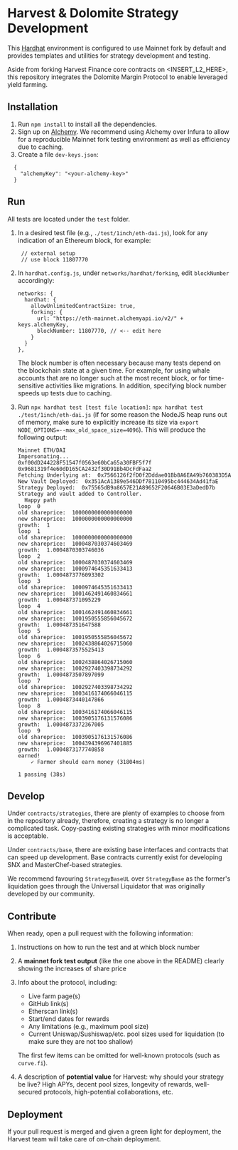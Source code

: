 # Harvest & Dolomite Strategy Development

This [Hardhat](https://hardhat.org/) environment is configured to use Mainnet fork by default and provides templates and utilities for strategy development and testing.

Aside from forking Harvest Finance core contracts on <INSERT_L2_HERE>, this repository integrates the Dolomite Margin Protocol to enable leveraged yield farming.

## Installation

1. Run `npm install` to install all the dependencies.
2. Sign up on [Alchemy](https://dashboard.alchemyapi.io/signup/). We recommend using Alchemy over Infura to allow for a reproducible
Mainnet fork testing environment as well as efficiency due to caching.
3. Create a file `dev-keys.json`:
  ```
    {
      "alchemyKey": "<your-alchemy-key>"
    }
  ```

## Run

All tests are located under the `test` folder.

1. In a desired test file (e.g., `./test/1inch/eth-dai.js`), look for any indication of an Ethereum block, for example:
    ```
     // external setup
     // use block 11807770
    ```
1. In `hardhat.config.js`, under `networks/hardhat/forking`, edit `blockNumber` accordingly:
    ```
    networks: {
      hardhat: {
        allowUnlimitedContractSize: true,
        forking: {
          url: "https://eth-mainnet.alchemyapi.io/v2/" + keys.alchemyKey,
          blockNumber: 11807770, // <-- edit here
        }
      }
    },
    ```
    The block number is often necessary because many tests depend on the blockchain state at a given time. For example, for using whale
    accounts that are no longer such at the most recent block, or for time-sensitive activities like migrations.
    In addition, specifying block number speeds up tests due to caching.

1. Run `npx hardhat test [test file location]`: `npx hardhat test ./test/1inch/eth-dai.js` (if for some reason the NodeJS heap runs out of memory, make sure to explicitly increase its size via `export NODE_OPTIONS=--max_old_space_size=4096`). This will produce the following output:
    ```
    Mainnet ETH/DAI
    Impersonating...
    0xf00dD244228F51547f0563e60bCa65a30FBF5f7f
    0x9681319f4e60dD165CA2432f30D91Bb4DcFdFaa2
    Fetching Underlying at:  0x7566126f2fD0f2Dddae01Bb8A6EA49b760383D5A
    New Vault Deployed:  0x351AcA1389e546DDf78110495bc444634Ad41faE
    Strategy Deployed:  0x75565dB9a8657E21A89652F20646B03E3aDedD7b
    Strategy and vault added to Controller.
      Happy path
    loop  0
    old shareprice:  1000000000000000000
    new shareprice:  1000000000000000000
    growth:  1
    loop  1
    old shareprice:  1000000000000000000
    new shareprice:  1000487030374603469
    growth:  1.0004870303746036
    loop  2
    old shareprice:  1000487030374603469
    new shareprice:  1000974645351633413
    growth:  1.0004873776093302
    loop  3
    old shareprice:  1000974645351633413
    new shareprice:  1001462491460834661
    growth:  1.000487371095229
    loop  4
    old shareprice:  1001462491460834661
    new shareprice:  1001950555856045672
    growth:  1.000487351647588
    loop  5
    old shareprice:  1001950555856045672
    new shareprice:  1002438864026715060
    growth:  1.0004873575525413
    loop  6
    old shareprice:  1002438864026715060
    new shareprice:  1002927403398734292
    growth:  1.0004873507897099
    loop  7
    old shareprice:  1002927403398734292
    new shareprice:  1003416174066046115
    growth:  1.0004873440147866
    loop  8
    old shareprice:  1003416174066046115
    new shareprice:  1003905176131576086
    growth:  1.0004873372367005
    loop  9
    old shareprice:  1003905176131576086
    new shareprice:  1004394396967401885
    growth:  1.0004873177740858
    earned!
        ✓ Farmer should earn money (31804ms)

    1 passing (38s)
    ```

## Develop

Under `contracts/strategies`, there are plenty of examples to choose from in the repository already, therefore, creating a strategy is no longer a complicated task. Copy-pasting existing strategies with minor modifications is acceptable.

Under `contracts/base`, there are existing base interfaces and contracts that can speed up development.
Base contracts currently exist for developing SNX and MasterChef-based strategies.

We recommend favouring `StrategyBaseUL` over `StrategyBase` as the former's liquidation goes through the Universal Liquidator
that was originally developed by our community.

## Contribute

When ready, open a pull request with the following information:
1. Instructions on how to run the test and at which block number
2. A **mainnet fork test output** (like the one above in the README) clearly showing the increases of share price
3. Info about the protocol, including:
   - Live farm page(s)
   - GitHub link(s)
   - Etherscan link(s)
   - Start/end dates for rewards
   - Any limitations (e.g., maximum pool size)
   - Current Uniswap/Sushiswap/etc. pool sizes used for liquidation (to make sure they are not too shallow)

   The first few items can be omitted for well-known protocols (such as `curve.fi`).

5. A description of **potential value** for Harvest: why should your strategy be live? High APYs, decent pool sizes, longevity of rewards, well-secured protocols, high-potential collaborations, etc.

## Deployment

If your pull request is merged and given a green light for deployment, the Harvest team will take care of on-chain deployment.
